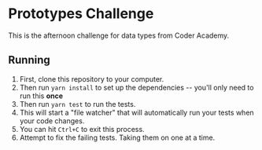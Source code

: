 # Prototypes Challenge

This is the afternoon challenge for data types from Coder Academy.

## Running

1. First, clone this repository to your computer.
2. Then run `yarn install` to set up the dependencies -- you'll only need to run this **once**
3. Then run `yarn test` to run the tests.
  1. This will start a "file watcher" that will automatically run your tests when your code changes.
  2. You can hit `Ctrl+C` to exit this process.
4. Attempt to fix the failing tests. Taking them on one at a time.
